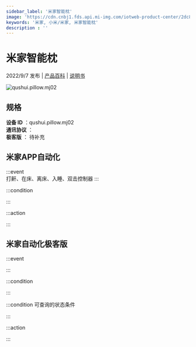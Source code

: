 ```yaml
---
sidebar_label: '米家智能枕'
image: 'https://cdn.cnbj1.fds.api.mi-img.com/iotweb-product-center/2dc8a97966a1ee7f8717769cb8402a50_1653379818590.png?GalaxyAccessKeyId=AKVGLQWBOVIRQ3XLEW&Expires=9223372036854775807&Signature=fUZrxTRWj3LPylSg4LRMKkFhmcA='
keywords: '米家, 小米/米家, 米家智能枕'
description : ''
---
```

# 米家智能枕

2022/9/7 发布 | [产品百科](https://home.mi.com/webapp/content/baike/product/index.html?model=qushui.pillow.mj02/) | [说明书](https://home.mi.com/views/introduction.html?model=qushui.pillow.mj02&region=cn)

![qushui.pillow.mj02](https://cdn.cnbj1.fds.api.mi-img.com/iotweb-product-center/2dc8a97966a1ee7f8717769cb8402a50_1653379818590.png?GalaxyAccessKeyId=AKVGLQWBOVIRQ3XLEW&Expires=9223372036854775807&Signature=fUZrxTRWj3LPylSg4LRMKkFhmcA=)

## 规格  
> 
**设备 ID** ：qushui.pillow.mj02  
**通讯协议** ：  
**极客版**  ： 待补充 


## 米家APP自动化  

:::event  
打鼾、在床、离床、入睡、双击控制器
:::

:::condition  

:::

:::action   

:::

## 米家自动化极客版  

:::event  

:::

:::condition  

:::

:::condition 可查询的状态条件  

:::

:::action  

:::

        

